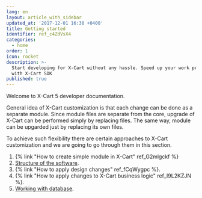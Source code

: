 ```yaml
---
lang: en
layout: article_with_sidebar
updated_at: '2017-12-01 16:38 +0400'
title: Getting started
identifier: ref_c4ZdVsX4
categories:
  - home
order: 1
icon: rocket
description: >-
  Start developing for X-Cart without any hassle. Speed up your work process
  with X-Cart SDK
published: true
---
```

Welcome to X-Cart 5 developer documentation.

General idea of X-Cart customization is that each change can be done as a separate module. Since module files are separate from the core, upgrade of X-Cart can be performed simply by replacing files. The same way, module can be upgarded just by replacing its own files.

To achieve such flexibility there are certain approaches to X-Cart customization and we are going to go through them in this section.

1. {% link "How to create simple module in X-Cart" ref_G2mlgckf %}
2. [Structure of the software](https://devs.x-cart.com/getting_started/x-cart-structure.html).
3. {% link "How to apply design changes" ref_fCqWygpc %}.
4. {% link "How to apply changes to X-Cart business logic" ref_I9L2KZJN %}.
5. [Working with database](https://devs.x-cart.com/getting_started/working-with-database.html).
